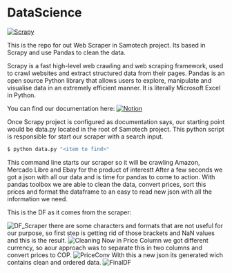 # DataScience

[![Scrapy](https://miro.medium.com/max/700/1*7KVe2szj1rjt1_Jlmdznkw.png)](https://scrapy.org)

This is the repo for out Web Scraper in Samotech project. Its based in Scrapy and use Pandas to clean the data.

Scrapy is a fast high-level web crawling and web scraping framework, used to crawl websites and extract structured data from their pages. Pandas is an open source Python library that allows users to explore, manipulate and visualise data in an extremely efficient manner. It is literally Microsoft Excel in Python.

You can find our documentation here:
[![Notion](https://larocqueinc.com/wp-content/uploads/2020/04/Notion-Logo.png)](https://www.notion.so/Development-737e4ccbc7d9409d98ab6d2aaacaa517)

Once Scrapy project is configured as documentation says, our starting point would be data.py located in the root of Samotech project.
This python script is responsible for start our scraper with a search input. 
```sh
$ python data.py "<item to find>"
```
This command line starts our scraper so it will be crawling Amazon, Mercado Libre and Ebay for the product of interestt After a few seconds we got a json with all our data and is time for pandas to come to action. With pandas toolbox we are able to clean the data, convert prices, sort this prices and format the dataframe to an easy to read new json with all the information we need.

This is the DF as it comes from the scraper:

![DF_Scraper](https://user-images.githubusercontent.com/51537670/96348583-86910f80-106f-11eb-9d57-9a6c85df50db.png)
there are some characters and formats that are not useful for our purpose, so first step is getting rid of those brackets and NaN values and this is the result.
![Cleaning](https://user-images.githubusercontent.com/51537670/96348606-a88a9200-106f-11eb-8efd-af0da96c067c.png)
Now in Price Column we got different currency, so aour approach was to separate this in two columns and convert prices to COP.
![PriceConv](https://user-images.githubusercontent.com/51537670/96348622-cce66e80-106f-11eb-9935-9ea217109f4e.png)
With this a new json its generated wich contains clean and ordered data.
![FinalDF](https://user-images.githubusercontent.com/51537670/96348635-e2f42f00-106f-11eb-9d1c-a3bef84a42f9.png)
